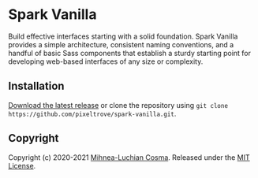 # Spark Vanilla

Build effective interfaces starting with a solid foundation. Spark Vanilla provides a simple architecture, consistent naming conventions, and a handful of basic Sass components that establish a sturdy starting point for developing web-based interfaces of any size or complexity.

## Installation

[Download the latest release](https://github.com/pixeltrove/spark-vanilla/releases) or clone the repository using `git clone https://github.com/pixeltrove/spark-vanilla.git`.

## Copyright

Copyright (c) 2020-2021 [Mihnea-Luchian Cosma](https://github.com/luchian). Released under the [MIT License](https://github.com/pixeltrove/spark-vanilla/blob/master/LICENSE.md).
